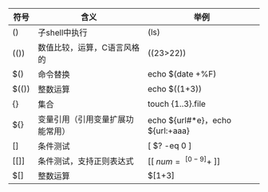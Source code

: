 | 符号  | 含义                             | 举例                             |
| ----- | -------------------------------- | -------------------------------- |
| ()    | 子shell中执行                    | (ls)                             |
| (())  | 数值比较，运算，C语言风格的      | ((23>22))                        |
| $()   | 命令替换                         | echo $(date +%F)                 |
| $(()) | 整数运算                         | echo $((1+3))                    |
| {}    | 集合                             | touch {1..3}.file                |
| ${}   | 变量引用（引用变量扩展功能常用） | echo ${url#*e}，echo ${url:+aaa} |
| []    | 条件测试                         | [ $? -eq 0 ]                     |
| [[]]  | 条件测试，支持正则表达式         | [[ $num =~ ^[0-9]+$ ]]           |
| $[]   | 整数运算                         | $[1+3]                           |

​	

